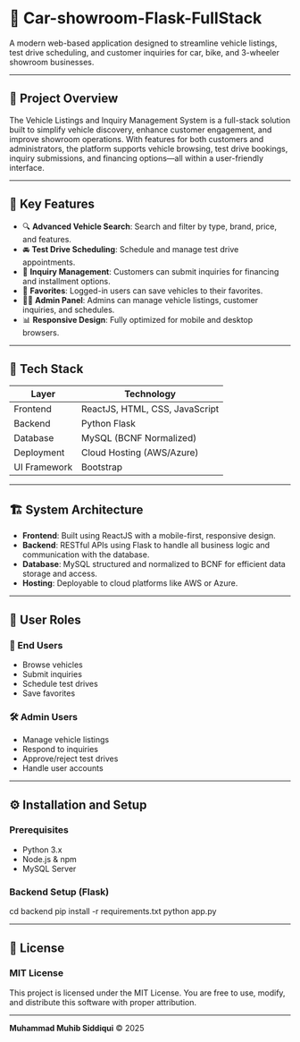 # 🚗 Car-showroom-Flask-FullStack  

A modern web-based application designed to streamline vehicle listings, test drive scheduling, and customer inquiries for car, bike, and 3-wheeler showroom businesses.

---

## 📌 Project Overview

The Vehicle Listings and Inquiry Management System is a full-stack solution built to simplify vehicle discovery, enhance customer engagement, and improve showroom operations. With features for both customers and administrators, the platform supports vehicle browsing, test drive bookings, inquiry submissions, and financing options—all within a user-friendly interface.

---

## 🎯 Key Features

- 🔍 **Advanced Vehicle Search**: Search and filter by type, brand, price, and features.
- 🚘 **Test Drive Scheduling**: Schedule and manage test drive appointments.
- 💬 **Inquiry Management**: Customers can submit inquiries for financing and installment options.
- 💾 **Favorites**: Logged-in users can save vehicles to their favorites.
- 🧑‍💼 **Admin Panel**: Admins can manage vehicle listings, customer inquiries, and schedules.
- 📊 **Responsive Design**: Fully optimized for mobile and desktop browsers.

---

## 🧱 Tech Stack

| Layer        | Technology                    |
|--------------|-------------------------------|
| Frontend     | ReactJS, HTML, CSS, JavaScript|
| Backend      | Python Flask                  |
| Database     | MySQL (BCNF Normalized)       |
| Deployment   | Cloud Hosting (AWS/Azure)     |
| UI Framework | Bootstrap                     |

---

## 🏗️ System Architecture

- **Frontend**: Built using ReactJS with a mobile-first, responsive design.
- **Backend**: RESTful APIs using Flask to handle all business logic and communication with the database.
- **Database**: MySQL structured and normalized to BCNF for efficient data storage and access.
- **Hosting**: Deployable to cloud platforms like AWS or Azure.

---

## 👥 User Roles

### 🧑 End Users
- Browse vehicles
- Submit inquiries
- Schedule test drives
- Save favorites

### 🛠️ Admin Users
- Manage vehicle listings
- Respond to inquiries
- Approve/reject test drives
- Handle user accounts

---

## ⚙️ Installation and Setup

### Prerequisites
- Python 3.x
- Node.js & npm
- MySQL Server

### Backend Setup (Flask)
cd backend
pip install -r requirements.txt
python app.py


---

## 📄 License

### MIT License

This project is licensed under the MIT License. You are free to use, modify, and distribute this software with proper attribution.

---

**Muhammad Muhib Siddiqui** © 2025 
